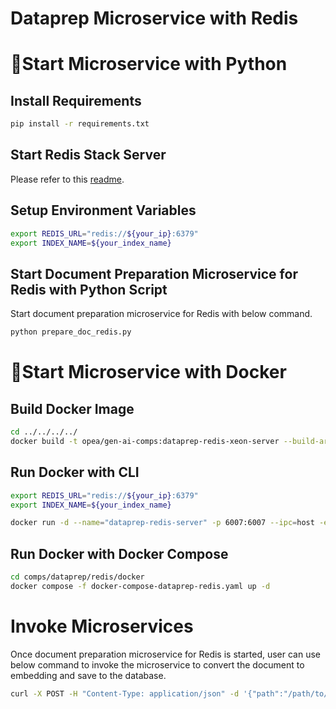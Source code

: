 # Dataprep Microservice with Redis

# 🚀Start Microservice with Python

## Install Requirements

```bash
pip install -r requirements.txt
```

## Start Redis Stack Server

Please refer to this [readme](../../../vectorstores/langchain/redis/README.md).

## Setup Environment Variables

```bash
export REDIS_URL="redis://${your_ip}:6379"
export INDEX_NAME=${your_index_name}
```

## Start Document Preparation Microservice for Redis with Python Script

Start document preparation microservice for Redis with below command.

```bash
python prepare_doc_redis.py
```

# 🚀Start Microservice with Docker

## Build Docker Image

```bash
cd ../../../../
docker build -t opea/gen-ai-comps:dataprep-redis-xeon-server --build-arg https_proxy=$https_proxy --build-arg http_proxy=$http_proxy -f comps/dataprep/redis/docker/Dockerfile .
```

## Run Docker with CLI

```bash
export REDIS_URL="redis://${your_ip}:6379"
export INDEX_NAME=${your_index_name}

docker run -d --name="dataprep-redis-server" -p 6007:6007 --ipc=host -e http_proxy=$http_proxy -e https_proxy=$https_proxy -e REDIS_URL=$REDIS_URL -e INDEX_NAME=$INDEX_NAME opea/gen-ai-comps:dataprep-redis-xeon-server
```

## Run Docker with Docker Compose

```bash
cd comps/dataprep/redis/docker
docker compose -f docker-compose-dataprep-redis.yaml up -d
```

# Invoke Microservices

Once document preparation microservice for Redis is started, user can use below command to invoke the microservice to convert the document to embedding and save to the database.

```bash
curl -X POST -H "Content-Type: application/json" -d '{"path":"/path/to/document"}' http://localhost:6007/v1/dataprep
```
